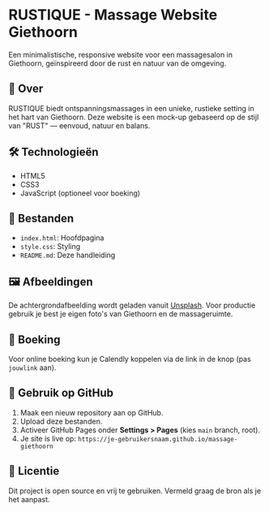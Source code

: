 # RUSTIQUE - Massage Website Giethoorn

Een minimalistische, responsive website voor een massagesalon in Giethoorn, geïnspireerd door de rust en natuur van de omgeving.

## 🌿 Over
RUSTIQUE biedt ontspanningsmassages in een unieke, rustieke setting in het hart van Giethoorn. Deze website is een mock-up gebaseerd op de stijl van "RUST" — eenvoud, natuur en balans.

## 🛠️ Technologieën
- HTML5
- CSS3
- JavaScript (optioneel voor boeking)

## 📁 Bestanden
- `index.html`: Hoofdpagina
- `style.css`: Styling
- `README.md`: Deze handleiding

## 🖼️ Afbeeldingen
De achtergrondafbeelding wordt geladen vanuit [Unsplash](https://source.unsplash.com). Voor productie gebruik je best je eigen foto's van Giethoorn en de massageruimte.

## 🔗 Boeking
Voor online boeking kun je Calendly koppelen via de link in de knop (pas `jouwlink` aan).

## 🚀 Gebruik op GitHub
1. Maak een nieuw repository aan op GitHub.
2. Upload deze bestanden.
3. Activeer GitHub Pages onder **Settings > Pages** (kies `main` branch, root).
4. Je site is live op: `https://je-gebruikersnaam.github.io/massage-giethoorn`

## 📝 Licentie
Dit project is open source en vrij te gebruiken. Vermeld graag de bron als je het aanpast.
